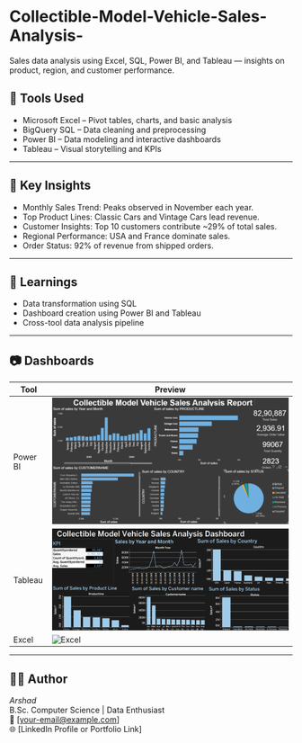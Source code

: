 # Collectible-Model-Vehicle-Sales-Analysis-
Sales data analysis using Excel, SQL, Power BI, and Tableau — insights on product, region, and customer performance.
## 🧩 Tools Used
- Microsoft Excel – Pivot tables, charts, and basic analysis  
- BigQuery SQL – Data cleaning and preprocessing  
- Power BI – Data modeling and interactive dashboards  
- Tableau – Visual storytelling and KPIs

---

## 🚀 Key Insights
- Monthly Sales Trend: Peaks observed in November each year.  
- Top Product Lines: Classic Cars and Vintage Cars lead revenue.  
- Customer Insights: Top 10 customers contribute ~29% of total sales.  
- Regional Performance: USA and France dominate sales.  
- Order Status: 92% of revenue from shipped orders.

---

## 🧠 Learnings
- Data transformation using SQL  
- Dashboard creation using Power BI and Tableau  
- Cross-tool data analysis pipeline

---

## 📷 Dashboards
| Tool | Preview |
|------|----------|
| Power BI | ![Power BI](screenshots/powerbi_dashboard.png) |
| Tableau | ![Tableau](screenshots/tableau_dashboard.png) |
| Excel | ![Excel](screenshots/excel_charts.png) |

---

## 🧑‍💻 Author
*Arshad*  
B.Sc. Computer Science | Data Enthusiast  
📧 [your-email@example.com]  
🌐 [LinkedIn Profile or Portfolio Link]
